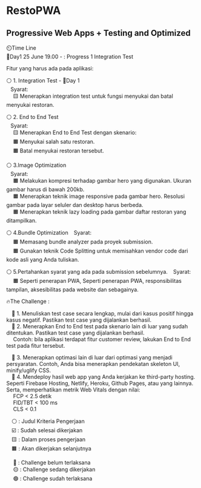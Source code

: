 # RestoPWA

## Progressive Web Apps + Testing and Optimized

⏲️Time Line  
📆Day1 25 June 19.00 - : Progress 1 Integration Test

Fitur yang harus ada pada aplikasi:

⚪ 1. Integration Test - 📆Day 1  
&ensp; Syarat:  
&emsp; 🟨 Menerapkan integration test untuk fungsi menyukai dan batal menyukai restoran.

⚪ 2. End to End Test  
&ensp; Syarat:  
 &emsp; 🟨 Menerapkan End to End Test dengan skenario:  
 &emsp; 🟧 Menyukai salah satu restoran.  
 &emsp; 🟧 Batal menyukai restoran tersebut.

⚪ 3.Image Optimization  
&ensp; Syarat:  
&emsp; 🟧 Melakukan kompresi terhadap gambar hero yang digunakan. Ukuran gambar harus di bawah 200kb.  
&emsp; 🟧 Menerapkan teknik image responsive pada gambar hero. Resolusi gambar pada layar seluler dan desktop harus berbeda.  
&emsp; 🟧 Menerapkan teknik lazy loading pada gambar daftar restoran yang ditampilkan.

⚪ 4.Bundle Optimization
&ensp; Syarat:  
&emsp; 🟧 Memasang bundle analyzer pada proyek submission.  
&emsp; 🟧 Gunakan teknik Code Splitting untuk memisahkan vendor code dari kode asli yang Anda tuliskan.

⚪ 5.Pertahankan syarat yang ada pada submission sebelumnya.
&ensp; Syarat:  
&emsp; 🟧 Seperti penerapan PWA, Seperti penerapan PWA, responsibilitas tampilan, aksesibilitas pada website dan sebagainya.

🔥The Challenge :

&emsp;🔴 1. Menuliskan test case secara lengkap, mulai dari kasus positif hingga kasus negatif. Pastikan test case yang dijalankan berhasil.  
&emsp;🔴 2. Menerapkan End to End test pada skenario lain di luar yang sudah ditentukan. Pastikan test case yang dijalankan berhasil.  
&emsp; Contoh: bila aplikasi terdapat fitur customer review, lakukan End to End test pada fitur tersebut.

&emsp;🔴 3. Menerapkan optimasi lain di luar dari optimasi yang menjadi persyaratan. Contoh, Anda bisa menerapkan pendekatan skeleton UI, minify/uglify CSS.  
&emsp;🔴 4. Mendeploy hasil web app yang Anda kerjakan ke third-party hosting. Seperti Firebase Hosting, Netlify, Heroku, Github Pages, atau yang lainnya. Serta, memperhatikan metrik Web Vitals dengan nilai:  
&emsp; FCP < 2.5 detik  
&emsp; FID/TBT < 100 ms  
&emsp; CLS < 0.1

&emsp;⚪ : Judul Kriteria Pengerjaan  
&emsp;☑️ : Sudah selesai dikerjakan  
&emsp;🟨 : Dalam proses pengerjaan  
&emsp;🟧 : Akan dikerjakan selanjutnya

&emsp; 🔴 : Challenge belum terlaksana  
&emsp; 🟡 : Challenge sedang dikerjakan  
&emsp; 🟢 : Challenge sudah terlaksana

